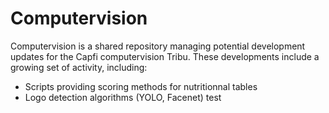 # Computervision

Computervision is a shared repository managing potential development updates for the Capfi computervision Tribu.
These developments include a growing set of activity, including:
- Scripts providing scoring methods for nutritionnal tables
- Logo detection algorithms (YOLO, Facenet)
test
